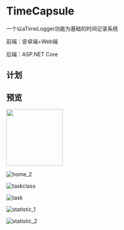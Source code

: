 # TimeCapsule
一个以aTimeLogger功能为基础的时间记录系统

前端：安卓端+Web端

后端：ASP.NET Core

## 计划



## 预览
<img width="150" src="Docs/img/home_1.png"/>

![home_2](Docs/img/home_2.png)

![taskclass](Docs/img/taskclass.png)

![task](Docs/img/task.png)

![statistic_1](Docs/img/statistic_1.png)

![statistic_2](Docs/img/statistic_2.png)




